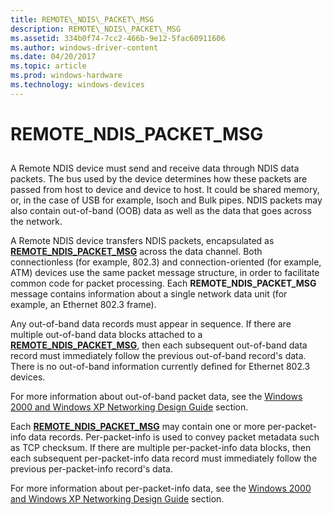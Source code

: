 ```yaml
---
title: REMOTE\_NDIS\_PACKET\_MSG
description: REMOTE\_NDIS\_PACKET\_MSG
ms.assetid: 334b0f74-7cc2-466b-9e12-5fac60911606
ms.author: windows-driver-content
ms.date: 04/20/2017
ms.topic: article
ms.prod: windows-hardware
ms.technology: windows-devices
---
```


# REMOTE\_NDIS\_PACKET\_MSG


## <a href="" id="ddk-remote-ndis-packet-msg-ng"></a>


A Remote NDIS device must send and receive data through NDIS data packets. The bus used by the device determines how these packets are passed from host to device and device to host. It could be shared memory, or, in the case of USB for example, Isoch and Bulk pipes. NDIS packets may also contain out-of-band (OOB) data as well as the data that goes across the network.

A Remote NDIS device transfers NDIS packets, encapsulated as [**REMOTE\_NDIS\_PACKET\_MSG**](https://msdn.microsoft.com/library/windows/hardware/ff570635) across the data channel. Both connectionless (for example, 802.3) and connection-oriented (for example, ATM) devices use the same packet message structure, in order to facilitate common code for packet processing. Each **REMOTE\_NDIS\_PACKET\_MSG** message contains information about a single network data unit (for example, an Ethernet 802.3 frame).

Any out-of-band data records must appear in sequence. If there are multiple out-of-band data blocks attached to a [**REMOTE\_NDIS\_PACKET\_MSG**](https://msdn.microsoft.com/library/windows/hardware/ff570635), then each subsequent out-of-band data record must immediately follow the previous out-of-band record's data. There is no out-of-band information currently defined for Ethernet 802.3 devices.

For more information about out-of-band packet data, see the [Windows 2000 and Windows XP Networking Design Guide](https://msdn.microsoft.com/library/windows/hardware/ff565849) section.

Each [**REMOTE\_NDIS\_PACKET\_MSG**](https://msdn.microsoft.com/library/windows/hardware/ff570635) may contain one or more per-packet-info data records. Per-packet-info is used to convey packet metadata such as TCP checksum. If there are multiple per-packet-info data blocks, then each subsequent per-packet-info data record must immediately follow the previous per-packet-info record's data.

For more information about per-packet-info data, see the [Windows 2000 and Windows XP Networking Design Guide](https://msdn.microsoft.com/library/windows/hardware/ff565849) section.

 

 





